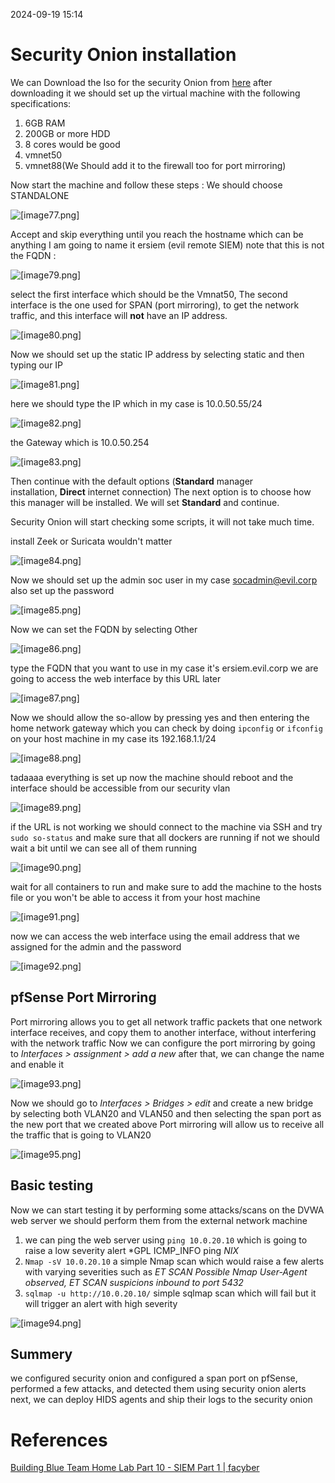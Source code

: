 2024-09-19 15:14



# Security Onion installation 


We can Download the Iso for the security Onion from [here](https://github.com/Security-Onion-Solutions/securityonion/blob/master/VERIFY_ISO.md) after downloading it we should set up the virtual machine with the following specifications: 

1. 6GB RAM
2. 200GB or more HDD
3. 8 cores would be good
4. vmnet50
5. vmnet88(We Should add it to the firewall too for port mirroring)

Now start the machine and follow these steps :
We should choose STANDALONE

![[image77.png]](/Attachment/image77.png)

Accept and skip everything until you reach the hostname which can be anything I am going to name it ersiem (evil remote SIEM) note that this is not the FQDN :

![[image79.png]](/Attachment/image79.png)

select the first interface which should be the Vmnat50, The second interface is the one used for SPAN (port mirroring), to get the network traffic, and this interface will **not** have an IP address.

![[image80.png]](/Attachment/image80.png)

Now we should set up the static IP address by selecting static and then typing our IP

![[image81.png]](/Attachment/image81.png)

here we should type the IP which in my case is 10.0.50.55/24

![[image82.png]](/Attachment/image82.png)

the Gateway which is 10.0.50.254

![[image83.png]](/Attachment/image83.png)

Then continue with the default options (**Standard** manager installation, **Direct** internet connection) The next option is to choose how this manager will be installed. We will set **Standard** and continue.

Security Onion will start checking some scripts, it will not take much time.

install Zeek or Suricata wouldn't matter 

![[image84.png]](/Attachment/image84.png)

Now we should set up the admin soc user in my case socadmin@evil.corp also set up the password 

![[image85.png]](/Attachment/image85.png)

Now we can set the FQDN by selecting Other 

![[image86.png]](/Attachment/image86.png)

type the FQDN that you want to use in my case it's ersiem.evil.corp we are going to access the web interface by this URL later 

![[image87.png]](/Attachment/image87.png)

Now we should allow the so-allow by pressing yes and then entering the home network gateway which you can check by doing `ipconfig` or `ifconfig` on your host machine in my case its 192.168.1.1/24

![[image88.png]](/Attachment/image88.png)

tadaaaa everything is set up now the machine should reboot and the interface should be accessible from our security vlan

![[image89.png]](/Attachment/image89.png)

if the URL is not working we should connect to the machine via SSH and try `sudo so-status`
and make sure that all dockers are running if not we should wait a bit until we can see all of them running 

![[image90.png]](/Attachment/image90.png)


wait for all containers to run and make sure to add the machine to the hosts file or you won't be able to access it from your host machine 

![[image91.png]](/Attachment/image91.png)

now we can access the web interface using the email address that we assigned for the admin and the password

![[image92.png]](/Attachment/image92.png)

## pfSense Port Mirroring 
Port mirroring allows you to get all network traffic packets that one network interface receives, and copy them to another interface, without interfering with the network traffic
Now we can configure the port mirroring by going to _Interfaces > assignment > add a new_
after that, we can change the name and enable it 

![[image93.png]](/Attachment/image93.png)

Now we should go to _Interfaces > Bridges > edit_ and create a new bridge by selecting both VLAN20 and VLAN50 and then selecting the span port as the new port that we created above 
Port mirroring will allow us to receive all the traffic that is going to VLAN20

![[image95.png]](/Attachment/image95.png)

## Basic testing 

Now we can start testing it by performing some attacks/scans on the DVWA web server we should perform them from the external network machine   

1. we can ping the web server using `ping 10.0.20.10` which is going to raise a low severity alert *GPL ICMP_INFO ping *NIX*
2. `Nmap -sV 10.0.20.10` a simple Nmap scan which would raise a few alerts with varying severities such as *ET SCAN Possible Nmap User-Agent observed, ET SCAN suspicions inbound to port 5432* 
3. `sqlmap -u http://10.0.20.10/` simple sqlmap scan which will fail but it will trigger an alert with high severity 

![[image94.png]](/Attachment/image94.png)

## Summery 

we configured security onion and configured a span port on pfSense, performed a few attacks, and detected them using security onion alerts 
next, we can deploy HIDS agents and ship their logs to the security onion 
# References 

[Building Blue Team Home Lab Part 10 - SIEM Part 1 | facyber](https://facyber.me/posts/blue-team-lab-guide-part-10/)
